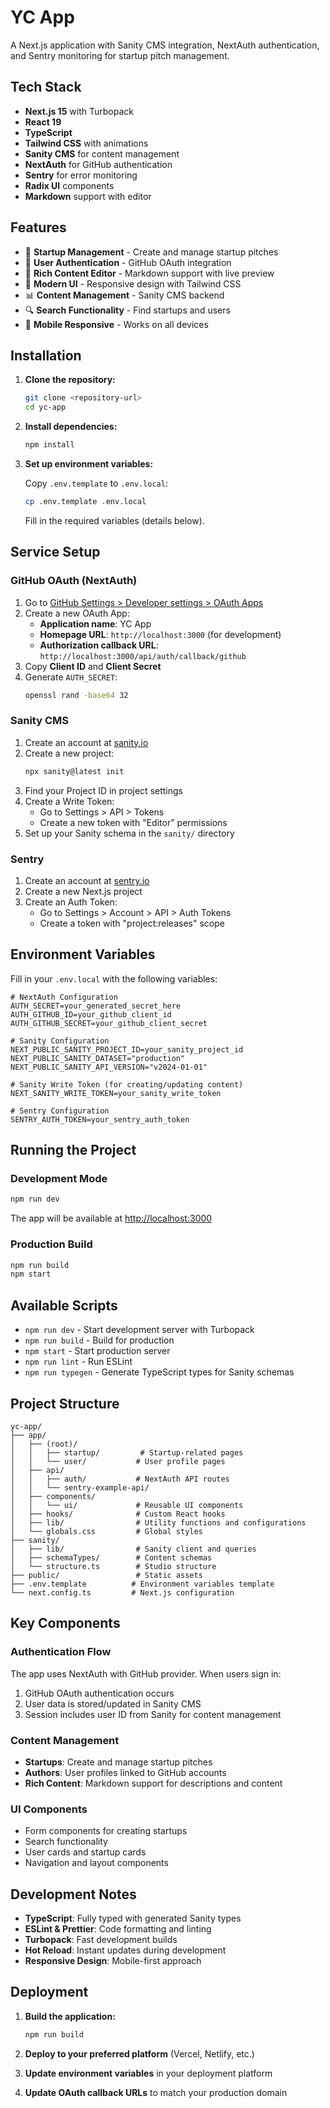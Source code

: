 # YC App

A Next.js application with Sanity CMS integration, NextAuth authentication, and Sentry monitoring for startup pitch management.

## Tech Stack

- **Next.js 15** with Turbopack
- **React 19**
- **TypeScript**
- **Tailwind CSS** with animations
- **Sanity CMS** for content management
- **NextAuth** for GitHub authentication
- **Sentry** for error monitoring
- **Radix UI** components
- **Markdown** support with editor

## Features

- 🚀 **Startup Management** - Create and manage startup pitches
- 👤 **User Authentication** - GitHub OAuth integration
- 📝 **Rich Content Editor** - Markdown support with live preview
- 🎨 **Modern UI** - Responsive design with Tailwind CSS
- 📊 **Content Management** - Sanity CMS backend
- 🔍 **Search Functionality** - Find startups and users
- 📱 **Mobile Responsive** - Works on all devices

## Installation

1. **Clone the repository:**
   ```bash
   git clone <repository-url>
   cd yc-app
   ```

2. **Install dependencies:**
   ```bash
   npm install
   ```

3. **Set up environment variables:**

   Copy `.env.template` to `.env.local`:
   ```bash
   cp .env.template .env.local
   ```

   Fill in the required variables (details below).

## Service Setup

### GitHub OAuth (NextAuth)

1. Go to [GitHub Settings > Developer settings > OAuth Apps](https://github.com/settings/developers)
2. Create a new OAuth App:
    - **Application name**: YC App
    - **Homepage URL**: `http://localhost:3000` (for development)
    - **Authorization callback URL**: `http://localhost:3000/api/auth/callback/github`
3. Copy **Client ID** and **Client Secret**
4. Generate `AUTH_SECRET`:
   ```bash
   openssl rand -base64 32
   ```

### Sanity CMS

1. Create an account at [sanity.io](https://www.sanity.io/)
2. Create a new project:
   ```bash
   npx sanity@latest init
   ```
3. Find your Project ID in project settings
4. Create a Write Token:
    - Go to Settings > API > Tokens
    - Create a new token with "Editor" permissions
5. Set up your Sanity schema in the `sanity/` directory

### Sentry

1. Create an account at [sentry.io](https://sentry.io/)
2. Create a new Next.js project
3. Create an Auth Token:
    - Go to Settings > Account > API > Auth Tokens
    - Create a token with "project:releases" scope

## Environment Variables

Fill in your `.env.local` with the following variables:

```env
# NextAuth Configuration
AUTH_SECRET=your_generated_secret_here
AUTH_GITHUB_ID=your_github_client_id
AUTH_GITHUB_SECRET=your_github_client_secret

# Sanity Configuration
NEXT_PUBLIC_SANITY_PROJECT_ID=your_sanity_project_id
NEXT_PUBLIC_SANITY_DATASET="production"
NEXT_PUBLIC_SANITY_API_VERSION="v2024-01-01"

# Sanity Write Token (for creating/updating content)
NEXT_SANITY_WRITE_TOKEN=your_sanity_write_token

# Sentry Configuration
SENTRY_AUTH_TOKEN=your_sentry_auth_token
```

## Running the Project

### Development Mode
```bash
npm run dev
```

The app will be available at [http://localhost:3000](http://localhost:3000)

### Production Build
```bash
npm run build
npm start
```

## Available Scripts

- `npm run dev` - Start development server with Turbopack
- `npm run build` - Build for production
- `npm start` - Start production server
- `npm run lint` - Run ESLint
- `npm run typegen` - Generate TypeScript types for Sanity schemas

## Project Structure

```
yc-app/
├── app/
│   ├── (root)/
│   │   ├── startup/         # Startup-related pages
│   │   └── user/           # User profile pages
│   ├── api/
│   │   ├── auth/           # NextAuth API routes
│   │   └── sentry-example-api/
│   ├── components/
│   │   └── ui/             # Reusable UI components
│   ├── hooks/              # Custom React hooks
│   ├── lib/                # Utility functions and configurations
│   └── globals.css         # Global styles
├── sanity/
│   ├── lib/                # Sanity client and queries
│   ├── schemaTypes/        # Content schemas
│   └── structure.ts        # Studio structure
├── public/                 # Static assets
├── .env.template          # Environment variables template
└── next.config.ts         # Next.js configuration
```

## Key Components

### Authentication Flow
The app uses NextAuth with GitHub provider. When users sign in:
1. GitHub OAuth authentication occurs
2. User data is stored/updated in Sanity CMS
3. Session includes user ID from Sanity for content management

### Content Management
- **Startups**: Create and manage startup pitches
- **Authors**: User profiles linked to GitHub accounts
- **Rich Content**: Markdown support for descriptions and content

### UI Components
- Form components for creating startups
- Search functionality
- User cards and startup cards
- Navigation and layout components

## Development Notes

- **TypeScript**: Fully typed with generated Sanity types
- **ESLint & Prettier**: Code formatting and linting
- **Turbopack**: Fast development builds
- **Hot Reload**: Instant updates during development
- **Responsive Design**: Mobile-first approach

## Deployment

1. **Build the application:**
   ```bash
   npm run build
   ```

2. **Deploy to your preferred platform** (Vercel, Netlify, etc.)

3. **Update environment variables** in your deployment platform

4. **Update OAuth callback URLs** to match your production domain
